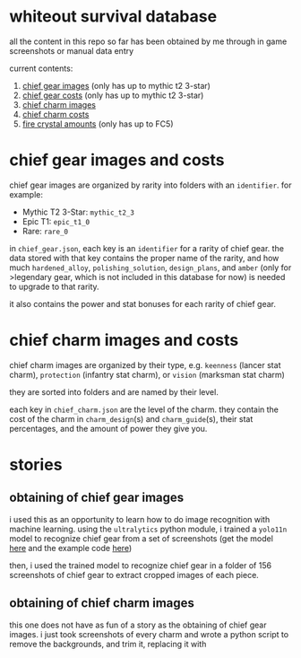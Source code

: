 # whiteout survival database

all the content in this repo so far has been obtained by me through in game screenshots or manual data entry

current contents:
1. [chief gear images](https://github.com/zenpaiang/wos-database/tree/master/chief_gear) (only has up to mythic t2 3-star)
2. [chief gear costs](https://github.com/zenpaiang/wos-database/blob/master/chief_gear.json) (only has up to mythic t2 3-star)
3. [chief charm images](https://github.com/zenpaiang/wos-database/tree/master/chief_charm)
4. [chief charm costs](https://github.com/zenpaiang/wos-database/blob/master/chief_charm.json)
5. [fire crystal amounts](https://github.com/zenpaiang/wos-database/blob/master/fire_crystals.json) (only has up to FC5)

# chief gear images and costs

chief gear images are organized by rarity into folders with an `identifier`. for example:  
- Mythic T2 3-Star: `mythic_t2_3`
- Epic T1: `epic_t1_0`
- Rare: `rare_0`

in `chief_gear.json`, each key is an `identifier` for a rarity of chief gear. the data stored with that key contains the proper name of the rarity, and how much `hardened_alloy`, `polishing_solution`, `design_plans`, and `amber` (only for >legendary gear, which is not included in this database for now) is needed to upgrade to that rarity.

it also contains the power and stat bonuses for each rarity of chief gear.

# chief charm images and costs

chief charm images are organized by their type, e.g. `keenness` (lancer stat charm), `protection` (infantry stat charm), or `vision` (marksman stat charm)

they are sorted into folders and are named by their level.

each key in `chief_charm.json` are the level of the charm. they contain the cost of the charm in `charm_design`(s) and `charm_guide`(s), their stat percentages, and the amount of power they give you.

# stories

## obtaining of chief gear images

i used this as an opportunity to learn how to do image recognition with machine learning. using the `ultralytics` python module, i trained a `yolo11n` model to recognize chief gear from a set of screenshots (get the model [here](https://github.com/zenpaiang/wos-database/blob/master/chief_gear.pt) and the example code [here](https://github.com/zenpaiang/wos-database/blob/master/chief_gear.py))

then, i used the trained model to recognize chief gear in a folder of 156 screenshots of chief gear to extract cropped images of each piece.

## obtaining of chief charm images

this one does not have as fun of a story as the obtaining of chief gear images. i just took screenshots of every charm and wrote a python script to remove the backgrounds, and trim it, replacing it with 